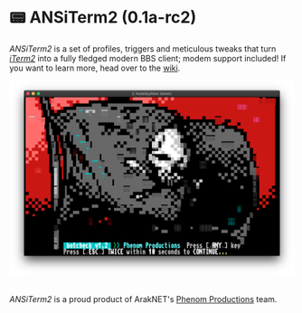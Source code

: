 # 📟 ANSiTerm2 (0.1a-rc2)

_ANSiTerm2_ is a set of profiles, triggers and meticulous tweaks that turn [_iTerm2_](https://www.iterm2.com) into
a fully fledged modern BBS client; modem support included! If you want to learn more, head over to the [wiki](https://github.com/watbulb/ANSiTerm2/wiki).

<img src="https://github.com/watbulb/ANSiTerm2/raw/master/.github/image/README.inline1.png" alt="d" width="600"/>
<br><br/>

_ANSiTerm2_ is a proud product of ArakNET's [Phenom Productions](https://www.phenomprod.com/) team.

